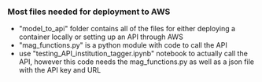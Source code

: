 ### Most files needed for deployment to AWS
* "model_to_api" folder contains all of the files for either deploying a container locally or setting up an API through AWS
* "mag_functions.py" is a python module with code to call the API
* use "testing_API_institution_tagger.ipynb" notebook to actually call the API, however this code needs the mag_functions.py as well as a json file with the API key and URL
